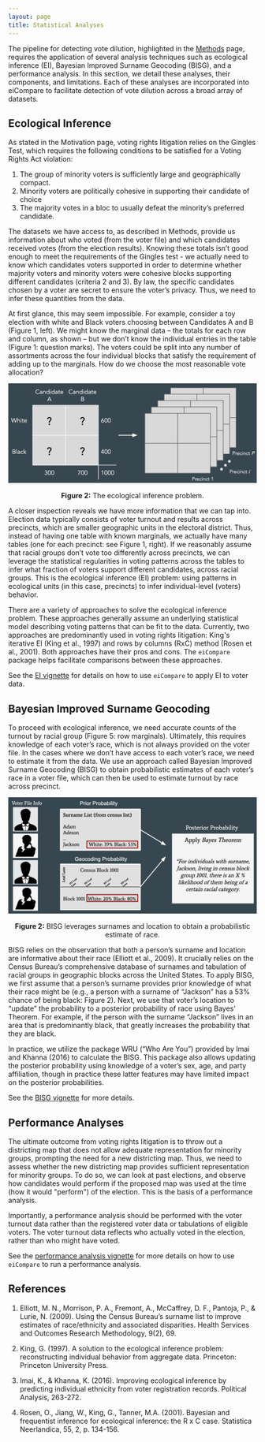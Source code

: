 ```yaml
---
layout: page
title: Statistical Analyses
---
```


The pipeline for detecting vote dilution, highlighted in the
[Methods](methods.md) page, requires the application of several analysis
techniques such as ecological inference (EI), Bayesian Improved Surname
Geocoding (BISG), and a performance analysis. In this section, we detail these
analyses, their components, and limitations. Each of these analyses are
incorporated into eiCompare to facilitate detection of vote dilution across a
broad array of datasets.

## Ecological Inference

As stated in the Motivation page, voting rights litigation relies on the Gingles
Test, which requires the following conditions to be satisfied for a Voting
Rights Act violation:

1. The group of minority voters is sufficiently large and geographically
   compact.
2. Minority voters are politically cohesive in supporting their candidate of
   choice
3. The majority votes in a bloc to usually defeat the minority’s preferred
   candidate.

The datasets we have access to, as described in Methods, provide us information
about who voted (from the voter file) and which candidates received votes (from
the election results). Knowing these totals isn’t good enough to meet the
requirements of the Gingles test - we actually need to know which candidates 
voters supported in order to determine whether majority voters and minority 
voters were cohesive blocks supporting different candidates (criteria 2 and 3). 
By law, the specific candidates chosen by a voter are secret to ensure the 
voter’s privacy. Thus, we need to infer these quantities from the data.

At first glance, this may seem impossible. For example, consider a toy election
with white and Black voters choosing between Candidates A and B (Figure 1,
left). We might know the marginal data – the totals for each row and column, as
shown – but we don’t know the individual entries in the table (Figure 1:
question marks). The voters could be split into any number of assortments across
the four individual blocks that satisfy the requirement of adding up to the
marginals. How do we choose the most reasonable vote allocation?

!["ei"](images/ei.png)
<p style="text-align: center;"><b>Figure 2:</b> The ecological inference problem.</p>

A closer inspection reveals we have more information that we can tap into.
Election data typically consists of voter turnout and results across precincts,
which are smaller geographic units in the electoral district. Thus, instead of
having one table with known marginals, we actually have many tables (one for
each precinct: see Figure 1, right). If we reasonably assume that racial groups
don’t vote too differently across precincts, we can leverage the statistical
regularities in voting patterns across the tables to infer what fraction of
voters support different candidates, across racial groups. This is the
ecological inference (EI) problem: using patterns in ecological units (in this
case, precincts) to infer individual-level (voters) behavior.

There are a variety of approaches to solve the ecological inference problem.
These approaches generally assume an underlying statistical model describing
voting patterns that can be fit to the data. Currently, two approaches are
predominantly used in voting rights litigation: King's iterative EI (King et
al., 1997) and rows by columns (RxC) method (Rosen et al., 2001). Both
approaches have their pros and cons. The `eiCompare` package helps facilitate
comparisons between these approaches.

See the [EI vignette](ei.md) for details on how to use `eiCompare` to apply EI to voter
data.

## Bayesian Improved Surname Geocoding

To proceed with ecological inference, we need accurate counts of the turnout by
racial group (Figure 5: row marginals). Ultimately, this requires knowledge of
each voter’s race, which is not always provided on the voter file. In the cases
where we don’t have access to each voter’s race, we need to estimate it from the
data. We use an approach called Bayesian Improved Surname Geocoding (BISG) to
obtain probabilistic estimates of each voter’s race in a voter file, which can
then be used to estimate turnout by race across precinct.

!["bisg"](images/bisg.png)
<p style="text-align: center;"><b>Figure 2:</b> BISG leverages surnames
and location to obtain a probabilistic estimate of race.</p>

BISG relies on the observation that both a person’s surname and location are
informative about their race (Elliott et al., 2009). It crucially relies on the
Census Bureau’s comprehensive database of surnames and tabulation of racial
groups in geographic blocks across the United States. To apply BISG, we first
assume that a person’s surname provides prior knowledge of what their race might
be (e.g., a person with a surname of “Jackson” has a 53% chance of being black:
Figure 2). Next, we use that voter’s location to “update” the probability to a
posterior probability of race using Bayes’ Theorem. For example, if the person
with the surname “Jackson” lives in an area that is predominantly black, that
greatly increases the probability that they are black.

In practice, we utilize the package WRU (“Who Are You”) provided by Imai and
Khanna (2016) to calculate the BISG. This package also allows updating the
posterior probability using knowledge of a voter’s sex, age, and party
affiliation, though in practice these latter features may have limited impact on
the posterior probabilities.

See the [BISG vignette](bisg.md) for more details.

## Performance Analyses

The ultimate outcome from voting rights litigation is to throw out a districting
map that does not allow adequate representation for minority groups, prompting
the need for a new districting map. Thus, we need to assess whether the new
districting map provides sufficient representation for minority groups. To do
so, we can look at past elections, and observe how candidates would perform
if the proposed map was used at the time (how it would "perform") of the
election. This is the basis of a performance analysis.

Importantly, a performance analysis should be performed with the voter turnout
data rather than the registered voter data or tabulations of eligible voters.
The voter turnout data reflects who actually voted in the election, rather than
who might have voted.

See the [performance analysis vignette](performance_analysis.md) for more
details on how to use `eiCompare` to run a performance analysis.

## References

1. Elliott, M. N., Morrison, P. A., Fremont, A., McCaffrey, D. F., Pantoja, P., & Lurie, N. (2009). Using the Census Bureau’s surname list to improve estimates of race/ethnicity and associated disparities. Health Services and Outcomes Research Methodology, 9(2), 69.

2. King, G. (1997). A solution to the ecological inference problem: reconstructing individual behavior from aggregate data. Princeton: Princeton University Press.

3. Imai, K., & Khanna, K. (2016). Improving ecological inference by predicting individual ethnicity from voter registration records. Political Analysis, 263-272.

4. Rosen, O., Jiang, W., King, G., Tanner, M.A. (2001). Bayesian and frequentist inference for ecological inference: the R x C case. Statistica Neerlandica, 55, 2, p. 134-156. 
